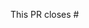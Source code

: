 This PR closes #

<!--
FOR DEVELOPERS

**Code reviews** can be a complicated task, depending on the reviewer's *familiarity*|*experience* etc.

Things to focus on, in order of priority:

1. Can I understand the code and it’s intent? Code is always read a lot more than written and should be easy to understand.
1. Is the code correct, as far as I can tell? Are there ways to prove this is the case (i.e. tests/types/assertions etc)?
1. Is the architecture sound? Or are we coding ourselves into a place that will be hard to change?
1. Is the code reasonably performant? This isn’t about micro-optimizations, but sometimes equivalent code with quadratic complexity can be substituted by linear complexity with no loss on the points above.
1. Unnecessary code: Is there an option in one of the libs that makes code unnecessary? Is there code somewhere else in the code base that can now be deleted? Remember that all code is a liability.

The above are the high-level areas to look at, but it doesn't really help new reviewers with what sort of checks you should be making. I've found this [checklist](https://www.liberty.edu/media/1414/%5B6401%5Dcode_review_checklist.pdf) useful in being consistent with my reviews

LATEST COPY OF THIS TEXT:

https://github.com/astrosat/company-wiki/wiki/Code-Review
-->
